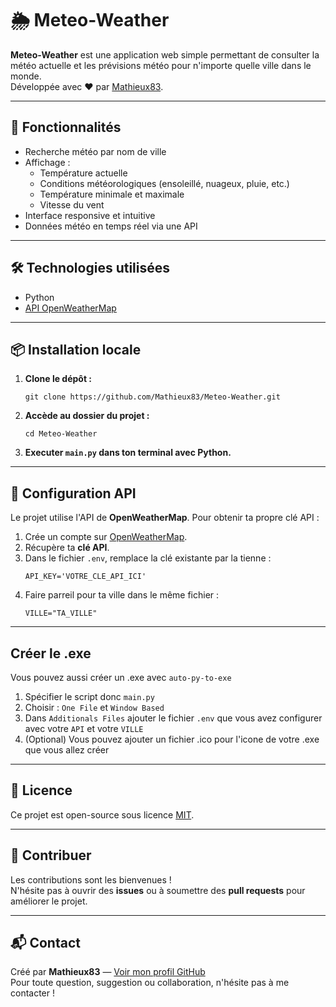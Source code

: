 # 🌦️ Meteo-Weather

**Meteo-Weather** est une application web simple permettant de consulter la météo actuelle et les prévisions météo pour n'importe quelle ville dans le monde.  
Développée avec ❤️ par [Mathieux83](https://github.com/Mathieux83).

---

## 🚀 Fonctionnalités

- Recherche météo par nom de ville
- Affichage :
  - Température actuelle
  - Conditions météorologiques (ensoleillé, nuageux, pluie, etc.)
  - Température minimale et maximale
  - Vitesse du vent
- Interface responsive et intuitive
- Données météo en temps réel via une API

---

## 🛠️ Technologies utilisées

- Python
- [API OpenWeatherMap](https://openweathermap.org/api)

---

## 📦 Installation locale

1. **Clone le dépôt :**
   ```
   git clone https://github.com/Mathieux83/Meteo-Weather.git
   ```

2. **Accède au dossier du projet :**
   ```
   cd Meteo-Weather
   ```

3. **Executer `main.py` dans ton terminal avec Python.**

---

## 🔑 Configuration API

Le projet utilise l'API de **OpenWeatherMap**. Pour obtenir ta propre clé API :

1. Crée un compte sur [OpenWeatherMap](https://openweathermap.org/).
2. Récupère ta **clé API**.
3. Dans le fichier `.env`, remplace la clé existante par la tienne :
   ```
   API_KEY='VOTRE_CLE_API_ICI'
   ```
4. Faire parreil pour ta ville dans le même fichier :
   ```
   VILLE="TA_VILLE"
   ```
---

## Créer le .exe

Vous pouvez aussi créer un .exe avec `auto-py-to-exe`

1. Spécifier le script donc `main.py`
2. Choisir : `One File` et `Window Based`
3. Dans `Additionals Files` ajouter le fichier `.env` que vous avez configurer avec votre ``API`` et votre ``VILLE``
4. (Optional) Vous pouvez ajouter un fichier .ico pour l'icone de votre .exe que vous allez créer

---
## 📄 Licence

Ce projet est open-source sous licence [MIT](LICENSE).

---

## 🤝 Contribuer

Les contributions sont les bienvenues !  
N'hésite pas à ouvrir des **issues** ou à soumettre des **pull requests** pour améliorer le projet.

---

## 📬 Contact

Créé par **Mathieux83** — [Voir mon profil GitHub](https://github.com/Mathieux83)  
Pour toute question, suggestion ou collaboration, n'hésite pas à me contacter !

